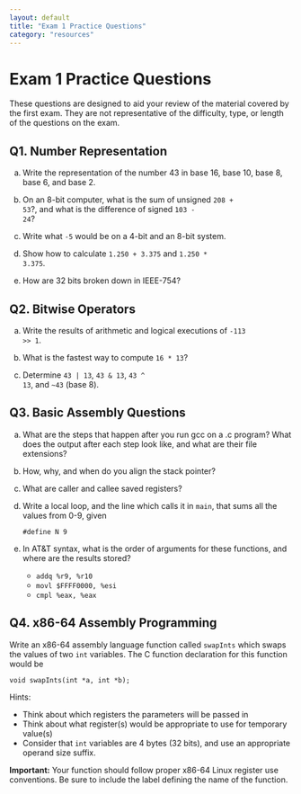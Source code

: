 ```yaml
---
layout: default
title: "Exam 1 Practice Questions"
category: "resources"
---
```


# Exam 1 Practice Questions

These questions are designed to aid your review of the material covered by the first exam. They are not representative of the difficulty, type, or length of the questions on the exam.

## Q1. Number Representation
<ol type="a">
  <li>

  Write the representation of the number 43 in base 16, base 10, base 8, base 6, and base 2.

  </li>
  <li>

  On an 8-bit computer, what is the sum of unsigned <code>208 + 53</code>?, and what is the difference of signed <code>103 - 24</code>?

  </li>
  <li>

  Write what <code>-5</code> would be on a 4-bit and an 8-bit system.

  </li>
  <li>

  Show how to calculate <code>1.250 + 3.375</code> and <code>1.250 * 3.375</code>.

  </li>
  <li>

  How are 32 bits broken down in IEEE-754?

  </li>
</ol>

## Q2. Bitwise Operators
<ol type="a">
  <li>

  Write the results of arithmetic and logical executions of <code>-113 >> 1</code>.

  </li>
  <li>

  What is the fastest way to compute <code>16 * 13</code>?

  </li>
  <li>

  Determine <code>43 | 13</code>, <code>43 & 13</code>, <code>43 ^ 13</code>, and <code>~43</code> (base 8).

  </li>
</ol>

## Q3. Basic Assembly Questions
<ol type="a">
  <li>

  What are the steps that happen after you run gcc on a .c program? What does the output after each step look like, and what are their file extensions?

  </li>

  <li>

  How, why, and when do you align the stack pointer?

  </li>
  <li>

  What are caller and callee saved registers?

  </li>
  <li>

  Write a local loop, and the line which calls it in <code>main</code>, that sums all the values from 0-9, given

  <code>#define N 9</code>

  </li>
  <li>

  In AT&T syntax, what is the order of arguments for these functions, and where are the results stored?

  <ul>
  <li><code>addq %r9, %r10</code></li>

  <li><code>movl $FFFF0000, %esi</code></li>

  <li><code>cmpl %eax, %eax</code>
  </li>
  </ul>
  </li>
</ol>

## Q4. x86-64 Assembly Programming

Write an x86-64 assembly language function called <code>swapInts</code> which swaps the values of two <code>int</code> variables. The C function declaration for this function would be

<code>void swapInts(int *a, int *b);</code>

Hints:
* Think about which registers the parameters will be passed in
* Think about what register(s) would be appropriate to use for temporary value(s)
* Consider that <code>int</code> variables are 4 bytes (32 bits), and use an appropriate operand size suffix.

**Important:** Your function should follow proper x86-64 Linux register use conventions. Be sure to include the label defining the name of the function.
